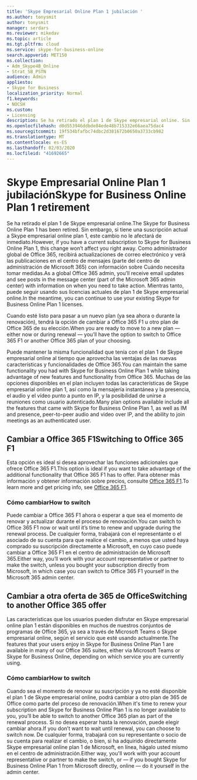 ```yaml
---
title: 'Skype Empresarial Online Plan 1 jubilación '
ms.author: tonysmit
author: tonysmit
manager: serdars
ms.reviewer: mikedav
ms.topic: article
ms.tgt.pltfrm: cloud
ms.service: skype-for-business-online
search.appverid: MET150
ms.collection:
- Adm_Skype4B_Online
- Strat_SB_PSTN
audience: Admin
appliesto:
- Skype for Business
localization_priority: Normal
f1.keywords:
- NOCSH
ms.custom:
- Licensing
description: Se ha retirado el plan 1 de Skype empresarial online. Sin embargo, si tiene una suscripción actual a Skype empresarial online plan 1, este cambio no le afectará de inmediato. Cuando esté listo para pasar a un nuevo plan (ya sea ahora o durante la renovación), tendrá tres opciones.
ms.openlocfilehash: d0d553946ddbde84ede48b715332e66aea75dac4
ms.sourcegitcommit: 19f534bfafbc74dbc2d381672b0650a3733cb982
ms.translationtype: MT
ms.contentlocale: es-ES
ms.lasthandoff: 02/03/2020
ms.locfileid: "41692665"
---
```

# <a name="skype-for-business-online-plan-1-retirement"></a><span data-ttu-id="0203d-105">Skype Empresarial Online Plan 1 jubilación</span><span class="sxs-lookup"><span data-stu-id="0203d-105">Skype for Business Online Plan 1 retirement</span></span> 

<span data-ttu-id="0203d-106">Se ha retirado el plan 1 de Skype empresarial online.</span><span class="sxs-lookup"><span data-stu-id="0203d-106">The Skype for Business Online Plan 1 has been retired.</span></span> <span data-ttu-id="0203d-107">Sin embargo, si tiene una suscripción actual a Skype empresarial online plan 1, este cambio no le afectará de inmediato.</span><span class="sxs-lookup"><span data-stu-id="0203d-107">However, if you have a current subscription to Skype for Business Online Plan 1, this change won’t affect you right away.</span></span> <span data-ttu-id="0203d-108">Como administrador global de Office 365, recibirá actualizaciones de correo electrónico y verá las publicaciones en el centro de mensajes (parte del centro de administración de Microsoft 365) con información sobre Cuándo necesita tomar medidas.</span><span class="sxs-lookup"><span data-stu-id="0203d-108">As a global Office 365 admin, you’ll receive email updates and see posts in the message center (part of the Microsoft 365 admin center) with information on when you need to take action.</span></span> <span data-ttu-id="0203d-109">Mientras tanto, puede seguir usando sus licencias actuales de plan 1 de Skype empresarial online.</span><span class="sxs-lookup"><span data-stu-id="0203d-109">In the meantime, you can continue to use your existing Skype for Business Online Plan 1 licenses.</span></span>

<span data-ttu-id="0203d-110">Cuando esté listo para pasar a un nuevo plan (ya sea ahora o durante la renovación), tendrá la opción de cambiar a Office 365 F1 u otro plan de Office 365 de su elección.</span><span class="sxs-lookup"><span data-stu-id="0203d-110">When you are ready to move to a new plan — either now or during renewal — you’ll have the option to switch to Office 365 F1 or another Office 365 plan of your choosing.</span></span>

<span data-ttu-id="0203d-111">Puede mantener la misma funcionalidad que tenía con el plan 1 de Skype empresarial online al tiempo que aprovecha las ventajas de las nuevas características y funcionalidades de Office 365.</span><span class="sxs-lookup"><span data-stu-id="0203d-111">You can maintain the same functionality you had with Skype for Business Online Plan 1 while taking advantage of new features and functionality from Office 365.</span></span> <span data-ttu-id="0203d-112">Muchas de las opciones disponibles en el plan incluyen todas las características de Skype empresarial online plan 1, así como la mensajería instantánea y la presencia, el audio y el vídeo punto a punto en IP, y la posibilidad de unirse a reuniones como usuario autenticado.</span><span class="sxs-lookup"><span data-stu-id="0203d-112">Many plan options available include all the features that came with Skype for Business Online Plan 1, as well as IM and presence, peer-to-peer audio and video over IP, and the ability to join meetings as an authenticated user.</span></span>


## <a name="switching-to-office-365-f1"></a><span data-ttu-id="0203d-113">Cambiar a Office 365 F1</span><span class="sxs-lookup"><span data-stu-id="0203d-113">Switching to Office 365 F1</span></span>

<span data-ttu-id="0203d-114">Esta opción es ideal si desea aprovechar las funciones adicionales que ofrece Office 365 F1.</span><span class="sxs-lookup"><span data-stu-id="0203d-114">This option is ideal if you want to take advantage of the additional functionality that Office 365 F1 has to offer.</span></span> <span data-ttu-id="0203d-115">Para obtener más información y obtener información sobre precios, consulte [Office 365 F1](https://products.office.com/en-us/business/office-365-f1).</span><span class="sxs-lookup"><span data-stu-id="0203d-115">To learn more and get pricing info, see [Office 365 F1](https://products.office.com/en-us/business/office-365-f1).</span></span>


### <a name="how-to-switch"></a><span data-ttu-id="0203d-116">Cómo cambiar</span><span class="sxs-lookup"><span data-stu-id="0203d-116">How to switch</span></span> 

<span data-ttu-id="0203d-117">Puede cambiar a Office 365 F1 ahora o esperar a que sea el momento de renovar y actualizar durante el proceso de renovación.</span><span class="sxs-lookup"><span data-stu-id="0203d-117">You can switch to Office 365 F1 now or wait until it’s time to renew and upgrade during the renewal process.</span></span> <span data-ttu-id="0203d-118">De cualquier forma, trabajará con el representante o el asociado de su cuenta para que realice el cambio, a menos que usted haya comprado su suscripción directamente a Microsoft, en cuyo caso puede cambiar a Office 365 F1 en el centro de administración de Microsoft 365.</span><span class="sxs-lookup"><span data-stu-id="0203d-118">Either way, you’ll work with your account representative or partner to make the switch, unless you bought your subscription directly from Microsoft, in which case you can switch to Office 365 F1 yourself in the Microsoft 365 admin center.</span></span>


## <a name="switching-to-another-office-365-offer"></a><span data-ttu-id="0203d-119">Cambiar a otra oferta de 365 de Office</span><span class="sxs-lookup"><span data-stu-id="0203d-119">Switching to another Office 365 offer</span></span>

<span data-ttu-id="0203d-120">Las características que los usuarios pueden disfrutar en Skype empresarial online plan 1 están disponibles en muchos de nuestros conjuntos de programas de Office 365, ya sea a través de Microsoft Teams o Skype empresarial online, según el servicio que esté usando actualmente.</span><span class="sxs-lookup"><span data-stu-id="0203d-120">The features that your users enjoy in Skype for Business Online Plan 1 are available in many of our Office 365 suites, either via Microsoft Teams or Skype for Business Online, depending on which service you are currently using.</span></span> 

### <a name="how-to-switch"></a><span data-ttu-id="0203d-121">Cómo cambiar</span><span class="sxs-lookup"><span data-stu-id="0203d-121">How to switch</span></span> 

<span data-ttu-id="0203d-122">Cuando sea el momento de renovar su suscripción y ya no esté disponible el plan 1 de Skype empresarial online, podrá cambiar a otro plan de 365 de Office como parte del proceso de renovación.</span><span class="sxs-lookup"><span data-stu-id="0203d-122">When it's time to renew your subscription and Skype for Business Online Plan 1 is no longer available to you, you’ll be able to switch to another Office 365 plan as part of the renewal process.</span></span> <span data-ttu-id="0203d-123">Si no desea esperar hasta la renovación, puede elegir cambiar ahora.</span><span class="sxs-lookup"><span data-stu-id="0203d-123">If you don’t want to wait until renewal, you can choose to switch now.</span></span> <span data-ttu-id="0203d-124">De cualquier forma, trabajará con su representante o socio de su cuenta para realizar el cambio, o bien, si ha adquirido directamente Skype empresarial online plan 1 de Microsoft, en línea, hágalo usted mismo en el centro de administración.</span><span class="sxs-lookup"><span data-stu-id="0203d-124">Either way, you'll work with your account representative or partner to make the switch, or — if you bought Skype for Business Online Plan 1 from Microsoft directly, online — do it yourself in the admin center.</span></span>
